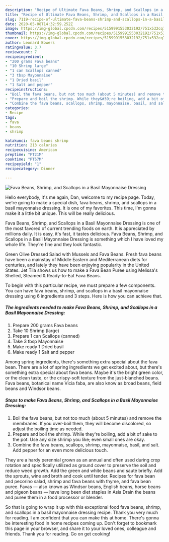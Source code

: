 ```yaml
---
description: "Recipe of Ultimate Fava Beans, Shrimp, and Scallops in a Basil Mayonnaise Dressing"
title: "Recipe of Ultimate Fava Beans, Shrimp, and Scallops in a Basil Mayonnaise Dressing"
slug: 7119-recipe-of-ultimate-fava-beans-shrimp-and-scallops-in-a-basil-mayonnaise-dressing
date: 2020-05-08T14:32:59.252Z
image: https://img-global.cpcdn.com/recipes/5159991553032192/751x532cq70/fava-beans-shrimp-and-scallops-in-a-basil-mayonnaise-dressing-recipe-main-photo.jpg
thumbnail: https://img-global.cpcdn.com/recipes/5159991553032192/751x532cq70/fava-beans-shrimp-and-scallops-in-a-basil-mayonnaise-dressing-recipe-main-photo.jpg
cover: https://img-global.cpcdn.com/recipes/5159991553032192/751x532cq70/fava-beans-shrimp-and-scallops-in-a-basil-mayonnaise-dressing-recipe-main-photo.jpg
author: Leonard Bowers
ratingvalue: 3.7
reviewcount: 7
recipeingredient:
- "200 grams Fava beans"
- "10 Shrimp large"
- "1 can Scallops canned"
- "3 tbsp Mayonnaise"
- "1 Dried basil"
- "1 Salt and pepper"
recipeinstructions:
- "Boil the fava beans, but not too much (about 5 minutes) and remove the membranes. If you over-boil them, they will become discolored, so adjust the boiling time as needed."
- "Prepare and boil the shrimp. While they&#39;re boiling, add a bit of sake to the pot. Use any size shrimp you like; even small ones are okay."
- "Combine the fava beans, scallops, shrimp, mayonnaise, basil, and salt. Add pepper for an even more delicious touch."
categories:
- Recipe
tags:
- fava
- beans
- shrimp

katakunci: fava beans shrimp 
nutrition: 213 calories
recipecuisine: American
preptime: "PT21M"
cooktime: "PT57M"
recipeyield: "1"
recipecategory: Dinner

---
```



![Fava Beans, Shrimp, and Scallops in a Basil Mayonnaise Dressing](https://img-global.cpcdn.com/recipes/5159991553032192/751x532cq70/fava-beans-shrimp-and-scallops-in-a-basil-mayonnaise-dressing-recipe-main-photo.jpg)

Hello everybody, it's me again, Dan, welcome to my recipe page. Today, we're going to make a special dish, fava beans, shrimp, and scallops in a basil mayonnaise dressing. It is one of my favorites. This time, I'm gonna make it a little bit unique. This will be really delicious.

Fava Beans, Shrimp, and Scallops in a Basil Mayonnaise Dressing is one of the most favored of current trending foods on earth. It is appreciated by millions daily. It is easy, it's fast, it tastes delicious. Fava Beans, Shrimp, and Scallops in a Basil Mayonnaise Dressing is something which I have loved my whole life. They're fine and they look fantastic.

Green Olive Dressed Salad with Mussels and Fava Beans. Fresh fava beans have been a mainstay of Middle Eastern and Mediterranean diets for centuries, and lately they have been enjoying popularity in the United States. Jet Tila shows us how to make a Fava Bean Puree using Melissa&#39;s Shelled, Steamed &amp; Ready-to-Eat Fava Beans.


To begin with this particular recipe, we must prepare a few components. You can have fava beans, shrimp, and scallops in a basil mayonnaise dressing using 6 ingredients and 3 steps. Here is how you can achieve that.

<!--inarticleads1-->

##### The ingredients needed to make Fava Beans, Shrimp, and Scallops in a Basil Mayonnaise Dressing:

1. Prepare 200 grams Fava beans
1. Take 10 Shrimp (large)
1. Prepare 1 can Scallops (canned)
1. Take 3 tbsp Mayonnaise
1. Make ready 1 Dried basil
1. Make ready 1 Salt and pepper


Among spring ingredients, there&#39;s something extra special about the fava bean. There are a lot of spring ingredients we get excited about, but there&#39;s something extra special about fava beans. Maybe it&#39;s the bright green color, or the clean taste, or the crispy-soft texture from the just-blanched beans. Fava beans, botanical name Vicia faba, are also know as broad beans, field beans and Windsor beans. 

<!--inarticleads2-->

##### Steps to make Fava Beans, Shrimp, and Scallops in a Basil Mayonnaise Dressing:

1. Boil the fava beans, but not too much (about 5 minutes) and remove the membranes. If you over-boil them, they will become discolored, so adjust the boiling time as needed.
1. Prepare and boil the shrimp. While they&#39;re boiling, add a bit of sake to the pot. Use any size shrimp you like; even small ones are okay.
1. Combine the fava beans, scallops, shrimp, mayonnaise, basil, and salt. Add pepper for an even more delicious touch.


They are a hardy perennial grown as an annual and often used during crop rotation and specifically utilized as ground cover to preserve the soil and reduce weed growth. Add the green and white beans and sauté briefly. Add the sprouts, wine and broth and cook until tender. Recipes for fava bean and pecorino salad, shrimp and fava beans with thyme, and fava bean puree. Favas — also known as Windsor beans, English beans, horse beans and pigeon beans — have long been diet staples in Asia Drain the beans and puree them in a food processor or blender. 

So that is going to wrap it up with this exceptional food fava beans, shrimp, and scallops in a basil mayonnaise dressing recipe. Thank you very much for reading. I am confident that you can make this at home. There's gonna be interesting food in home recipes coming up. Don't forget to bookmark this page in your browser, and share it to your loved ones, colleague and friends. Thank you for reading. Go on get cooking!
